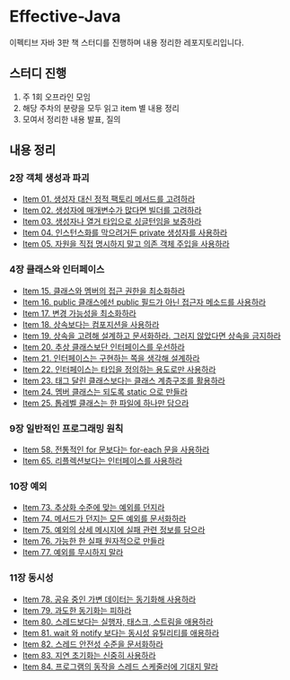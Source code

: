 # Effective-Java
이펙티브 자바 3판 책 스터디를 진행하며 내용 정리한 레포지토리입니다.


## 스터디 진행
1. 주 1회 오프라인 모임 
2. 해당 주차의 분량을 모두 읽고 item 별 내용 정리
3. 모여서 정리한 내용 발표, 질의


## 내용 정리
### 2장 객체 생성과 파괴
- [Item 01. 생성자 대신 정적 팩토리 메서드를 고려하라](/chapter02/item-01.md)
- [Item 02. 생성자에 매개변수가 많다면 빌더를 고려하라](/chapter02/item-02.md)
- [Item 03. 생성자나 열거 타입으로 싱글턴임을 보증하라](/chapter02/item-03.md)
- [Item 04. 인스턴스화를 막으려거든 private 생성자를 사용하라](/chapter02/item-04.md)
- [Item 05. 자원을 직접 명시하지 말고 의존 객체 주입을 사용하라](/chapter02/item-05.md)

### 4장 클래스와 인터페이스
- [Item 15. 클래스와 멤버의 접근 권한을 최소화하라](/chapter04/item-15.md)
- [Item 16. public 클래스에선 public 필드가 아닌 접근자 메소드를 사용하라](/chapter04/item-16.md)
- [Item 17. 변경 가능성을 최소화하라](/chapter04/item-17.md)
- [Item 18. 상속보다는 컴포지션을 사용하라](/chapter04/item-18.md)
- [Item 19. 상속을 고려해 설계하고 문서화하라. 그러지 않았다면 상속을 금지하라](/chapter04/item-19.md)
- [Item 20. 추상 클래스보단 인터페이스를 우선하라](/chapter04/item-20.md)
- [Item 21. 인터페이스는 구현하는 쪽을 생각해 설계하라](/chapter04/item-21.md)
- [Item 22. 인터페이스는 타입을 정의하는 용도로만 사용하라](/chapter04/item-22.md)
- [Item 23. 태그 달린 클래스보다는 클래스 계층구조를 활용하라](/chapter04/item-23.md)
- [Item 24. 멤버 클래스는 되도록 static 으로 만들라](/chapter04/item-24.md)
- [Item 25. 톱레벨 클래스는 한 파일에 하나만 담으라](/chapter04/item-25.md)

### 9장 일반적인 프로그래밍 원칙
- [Item 58. 전통적인 for 문보다는 for-each 문을 사용하라](/chapter09/item-58.md)
- [Item 65. 리플렉션보다는 인터페이스를 사용하라](/chapter09/item-65.md)

### 10장 예외
- [Item 73. 추상화 수준에 맞는 예외를 던지라](/chapter10/item-73.md)
- [Item 74. 메서드가 던지는 모든 예외를 문서화하라](/chapter10/item-74.md)
- [Item 75. 예외의 상세 메시지에 실패 관련 정보를 담으라](/chapter10/item-75.md)
- [Item 76. 가능한 한 실패 원자적으로 만들라](/chapter10/item-76.md)
- [Item 77. 예외를 무시하지 말라](/chapter10/item-77.md)

### 11장 동시성
- [Item 78. 공유 중인 가변 데이터는 동기화해 사용하라](/chapter11/item-78.md)
- [Item 79. 과도한 동기화는 피하라](/chapter11/item-79.md)
- [Item 80. 스레드보다는 실행자, 태스크, 스트림을 애용하라](/chapter11/item-80.md)
- [Item 81. wait 와 notify 보다는 동시성 유틸리티를 애용하라](/chapter11/item-81.md)
- [Item 82. 스레드 안전성 수준을 문서화하라](/chapter11/item-82.md)
- [Item 83. 지연 초기화는 신중히 사용하라](/chapter11/item-83.md)
- [Item 84. 프로그램의 동작을 스레드 스케줄러에 기대지 말라](/chapter11/item-84.md)